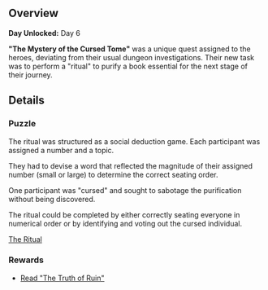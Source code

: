 <!-- title: The Mystery of the Cursed Tome -->
<!-- quote: Get the order correct, and the ritual succeeds! -->
<!-- chapters: 1 -->
<!-- images: (Venue where the quest took place)-->
<!-- model: false -->

## Overview

**Day Unlocked:** Day 6

**"The Mystery of the Cursed Tome"** was a unique quest assigned to the heroes, deviating from their usual dungeon investigations. Their new task was to perform a "ritual" to purify a book essential for the next stage of their journey.

## Details

### Puzzle

The ritual was structured as a social deduction game. Each participant was assigned a number and a topic.

They had to devise a word that reflected the magnitude of their assigned number (small or large) to determine the correct seating order.

One participant was "cursed" and sought to sabotage the purification without being discovered.

The ritual could be completed by either correctly seating everyone in numerical order or by identifying and voting out the cursed individual.

[The Ritual](#embed:https://www.youtube.com/live/tJ_YXGE3o2w?si=PuRoJPyk6DJCIjQC&t=5809)

### Rewards

- [Read "The Truth of Ruin"](#text:the-truth-of-ruin)
